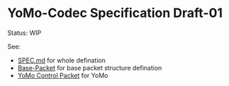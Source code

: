 # YoMo-Codec Specification Draft-01

Status: WIP

See:

+ [SPEC.md](SPEC.md) for whole defination
+ [Base-Packet](base-packet.md) for base packet structure defination
+ [YoMo Control Packet](control-packet) for YoMo

